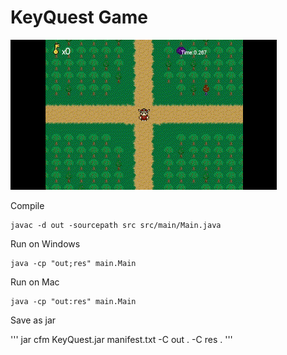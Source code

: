 # KeyQuest Game

![Gameplay](Gameplay.gif)

Compile

```
javac -d out -sourcepath src src/main/Main.java
```

Run on Windows

```
java -cp "out;res" main.Main
```

Run on Mac

```
java -cp "out:res" main.Main
```

Save as jar

'''
jar cfm KeyQuest.jar manifest.txt -C out . -C res .
'''